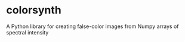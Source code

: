 # colorsynth
A Python library for creating false-color images from Numpy arrays of spectral intensity
